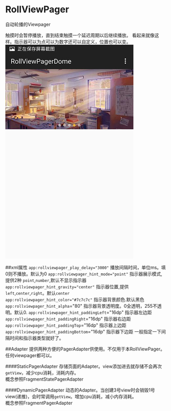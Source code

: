 # RollViewPager
自动轮播的Viewpager

触摸时会暂停播放，直到结束触摸一个延迟周期以后继续播放。
看起来就像这样。指示器可以为点可以为数字还可以自定义，位置也可以变。  
![example](example.jpg)

##xml属性
`app:rollviewpager_play_delay="3000"`  播放间隔时间，单位ms。填0则不播放。默认为0 
`app:rollviewpager_hint_mode="point"`  指示器展示模式,提供2种 `point`,`number`,默认不显示指示器  
`app:rollviewpager_hint_gravity="center"`  指示器位置,提供`left`,`center`,`right`。默认`center`  
`app:rollviewpager_hint_color="#7c7c7c"`  指示器背景颜色.默认黑色  
`app:rollviewpager_hint_alpha`="80"  指示器背景透明度。0全透明，255不透明。默认0.
`app:rollviewpager_hint_paddingLeft`="16dp"  指示器左边距
`app:rollviewpager_hint_paddingRight`="16dp"  指示器右边距
`app:rollviewpager_hint_paddingTop`="16dp"  指示器上边距
`app:rollviewpager_hint_paddingBottom`="16dp"  指示器下边距
一般指定一下间隔时间和指示器类型就好了。

##Adapter
提供两种方便的PagerAdapter供使用。不仅用于本RollViewPager。任何viewpager都可以。

####StaticPagerAdapter
存储页面的Adapter。view添加进去就存储不会再次`getView`，减少cpu消耗，消耗内存。  
概念参照FragmentStatePagerAdapter

####DynamicPagerAdapter
动态的Adapter。当创建3号view时会销毁1号view(递推)，会时常调用`getView`。增加cpu消耗，减小内存消耗。  
概念参照FragmentPagerAdapter
